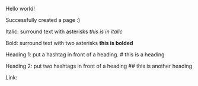 Hello world!

Successfully created a page :)

Italic: surround text with asterisks *this is in italic*

Bold: surround text with two asterisks **this is bolded**

Heading 1: put a hashtag in front of a heading. # this is a heading

Heading 2: put two hashtags in front of a heading ## this is another heading

Link: 

